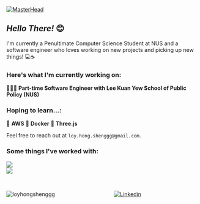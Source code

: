 [![MasterHead](https://camo.githubusercontent.com/775ed67e1d46c9534c3cb9a4694edf0603b1436a7e3e15891d3c327733fc26b6/68747470733a2f2f7777772e61756469656e6365706c616e65742e636f6d2f726f6f742f74656d706c6174652f312f2f696d616765732f7765622d646576656c6f706d656e742e676966)](https://loy-hongsheng.vercel.app/)

## *Hello There!* 😊

I'm currently a Penultimate Computer Science Student at NUS and a software engineer who loves working on new projects and picking up new things! 💻☕

### Here's what I'm currently working on:

🧑🏻‍💻 **Part-time Software Engineer with Lee Kuan Yew School of Public Policy (NUS)**


### Hoping to learn...:

🍇 **AWS**
🥝 **Docker**
📐 **Three.js**

Feel free to reach out at ```loy.hong.shenggg@gmail.com```.

### Some things I've worked with:

<p>
  <a href="https://skillicons.dev">
    <img src="https://skillicons.dev/icons?i=js,ts,py,java,react,firebase,nodejs,express,mongodb" /> <br/>
    <img src="https://skillicons.dev/icons?i=tailwind,nextjs,postgres,mysql,flutter,figma,postman" />
  </a>
</p>

<br>

<p><img align="left" src="https://github-readme-stats.vercel.app/api/top-langs?username=loyhongshenggg&show_icons=true&locale=en&layout=compact" alt="loyhongshenggg" /></p>

<p align="center"><a href="https://www.linkedin.com/in/loyhongsheng"><img alt="Linkedin" src="https://img.shields.io/badge/linkedin-0077B5?logo=linkedin&logoColor=white&style=for-the-badge" /></a>
